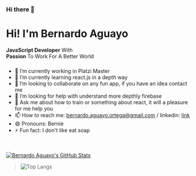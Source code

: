 ### Hi there 👋
# Hi! I'm  Bernardo Aguayo  
**JavaScript  Developer**  With  
**Passion**  To Work For A Better World
<!--
**BernardoAguayoOrtega/BernardoAguayoOrtega** is a ✨ _special_ ✨ repository because its `README.md` (this file) appears on your GitHub profile.
-->

###
- 🔭 I’m currently working in Platzi Master
- 🌱 I’m currently learning react.js in a depth way
- 👯 I’m looking to collaborate on any fun app, if you have an idea contact me
- 🤔 I’m looking for help with understand more depthly firebase
- 💬 Ask me about how to train or something about react, it will a pleasure for me help you
- 📫 How to reach me: bernardo.aguayo.ortega@gmail.com / linkedin: [link](https://www.linkedin.com/in/bernardo-aguayo/)
- 😄 Pronouns: Bernie
- ⚡ Fun fact: I don't like eat soap

<br/>

[![Bernardo Aguayo's GitHub Stats](https://github-readme-stats.vercel.app/api?username=BernardoAguayoOrtega&show_icons=true)](https://github.com/BernardoAguayoOrtega)

>![Top Langs](https://github-readme-stats.vercel.app/api/top-langs/?username=BernardoAguayoOrtega)

